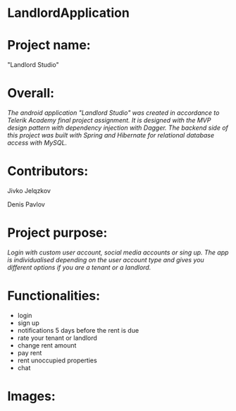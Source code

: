 # LandlordApplication

**<h1>Project name:</h1>** "Landlord Studio"

**<h1>Overall:</h1>**
 
 *The android application "Landlord Studio" was created in accordance to Telerik Academy final project assignment. It is 
 designed with the MVP design pattern with dependency injection with Dagger. The backend side of this project was built with Spring 
 and Hibernate for relational database access with MySQL.*

**<h1>Contributors:</h1>**
Jivko Jelqzkov

Denis Pavlov

**<h1>Project purpose:</h1>**

*Login with custom user account, social media
accounts or sing up. The app is individualised depending on the user account type and gives you different options 
if you are a tenant or a landlord.*

**<h1>Functionalities:</h1>**
- login
- sign up
- notifications 5 days before the rent is due
- rate your tenant or landlord
- change rent amount
- pay rent
- rent unoccupied properties
- chat

**<h1>Images: </h1>**
